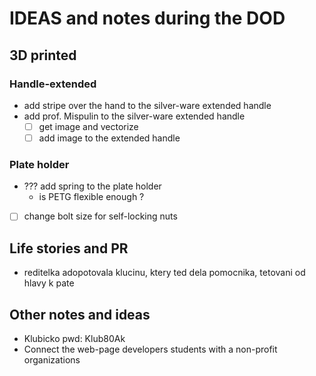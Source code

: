 # IDEAS and notes during the DOD

## 3D printed

### Handle-extended

- add stripe over the hand to the silver-ware extended handle
- add prof. Mispulin to the silver-ware extended handle
  - [ ] get image and vectorize
  - [ ] add image to the extended handle

### Plate holder

- ??? add spring to the plate holder
  - is PETG flexible enough ?
- [ ] change bolt size for self-locking nuts


## Life stories and PR

- reditelka adopotovala klucinu, ktery ted dela pomocnika, tetovani od hlavy k pate

## Other notes and ideas

- Klubicko pwd: Klub80Ak
- Connect the web-page developers students with a non-profit organizations
